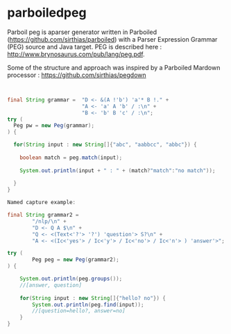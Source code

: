 # parboiledpeg

Parboil peg is aparser generator written in Parboiled (https://github.com/sirthias/parboiled) with a Parser Expression Grammar (PEG) source and Java target. PEG is described here : http://www.brynosaurus.com/pub/lang/peg.pdf.

Some of the structure and approach was inspired by a Parboiled Mardown processor : https://github.com/sirthias/pegdown

```java


final String grammar =  "D <- &(A !'b') 'a'* B !." +
                        "A <- 'a' A 'b' / :\n" +
                        "B <- 'b' B 'c' / :\n";
try (
  Peg pw = new Peg(grammar);
) {

  for(String input : new String[]{"abc", "aabbcc", "abbc"}) {
    
    boolean match = peg.match(input);
    
    System.out.println(input + " : " + (match?"match":"no match"));
    
  }
}

Named capture example:

final String grammar2 =
        "/nlp/\n" +
        "D <- Q A $\n" +
        "Q <- <(Text<'?'> '?') 'question'> S?\n" +
        "A <- <(Ic<'yes'> / Ic<'y'> / Ic<'no'> / Ic<'n'> ) 'answer'>";

try (
        Peg peg = new Peg(grammar2);
) {

    System.out.println(peg.groups());
    //[answer, question]
    
    for(String input : new String[]{"hello? no"}) {
        System.out.println(peg.find(input));
        //[question=hello?, answer=no]
    }
}

```
